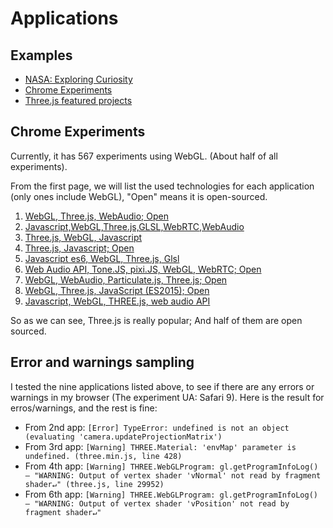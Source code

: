# Applications

## Examples
* [NASA: Exploring Curiosity](http://eyes.nasa.gov/curiosity/)
* [Chrome Experiments](https://www.chromeexperiments.com)
* [Three.js featured projects](http://threejs.org)

## Chrome Experiments
Currently, it has 567 experiments using WebGL. (About half of all experiments).

From the first page, we will list the used technologies for each application (only ones include WebGL), "Open" means it is open-sourced.

1. [WebGL, Three.js, WebAudio; Open](https://www.chromeexperiments.com/experiment/lines)
2. [Javascript,WebGL,Three.js,GLSL,WebRTC,WebAudio](https://www.chromeexperiments.com/experiment/gaze)
3. [Three.js, WebGL, Javascript](https://www.chromeexperiments.com/experiment/world)
4. [Three.js, Javascript; Open](https://www.chromeexperiments.com/experiment/infinite-city)
5. [Javascript es6, WebGL, Three.js, Glsl](https://www.chromeexperiments.com/experiment/amalgame)
6. [Web Audio API, Tone.JS, pixi.JS, WebGL, WebRTC; Open](https://www.chromeexperiments.com/experiment/music-lab)
8. [WebGL, WebAudio, Particulate.js, Three.js; Open](https://www.chromeexperiments.com/experiment/medusae)
9. [WebGL, Three.js, JavaScript (ES2015); Open](https://www.chromeexperiments.com/experiment/4dvj)
10. [Javascript, WebGL, THREE.js, web audio API](https://www.chromeexperiments.com/experiment/one-million-stars)

So as we can see, Three.js is really popular; And half of them are open sourced.

## Error and warnings sampling
I tested the nine applications listed above, to see if there are any errors or warnings in my browser (The experiment UA: Safari 9). Here is the result for erros/warnings, and the rest is fine:

* From 2nd app: `[Error] TypeError: undefined is not an object (evaluating 'camera.updateProjectionMatrix')`
* From 3rd app: `[Warning] THREE.Material: 'envMap' parameter is undefined. (three.min.js, line 428)`
* From 4th app: `[Warning] THREE.WebGLProgram: gl.getProgramInfoLog() – "WARNING: Output of vertex shader 'vNormal' not read by fragment shader↵" (three.js, line 29952)`
* From 6th app: `[Warning] THREE.WebGLProgram: gl.getProgramInfoLog() – "WARNING: Output of vertex shader 'vPosition' not read by fragment shader↵"`
